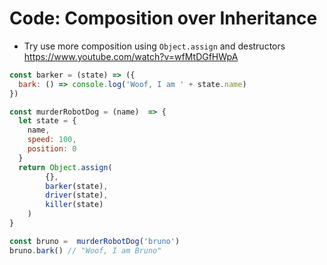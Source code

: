 # Code: Composition over Inheritance

- Try use more composition using `Object.assign` and destructors
https://www.youtube.com/watch?v=wfMtDGfHWpA

```js
const barker = (state) => ({
  bark: () => console.log('Woof, I am ' + state.name)
})

const murderRobotDog = (name)  => {
  let state = {
    name,
    speed: 100,
    position: 0
  }
  return Object.assign(
        {},
        barker(state),
        driver(state),
        killer(state)
    )
}

const bruno =  murderRobotDog('bruno')
bruno.bark() // "Woof, I am Bruno"
```